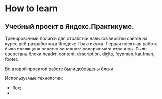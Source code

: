 # How to learn

## Учебный проект в Яндекс.Практикуме.

Тренировачный полигон для отработки навыков верстки сайтов на курсе веб-разработчика Янедекс.Практикума. 
Первая поектная работа была посвящена верстке основного содержимого страницы. Были сверстаны блоки header, content, description, digits, feynman, kaufman, footer.

Во второй проектой работе были добовдены блоки 

Используемые технологии:

- flex;
- 
